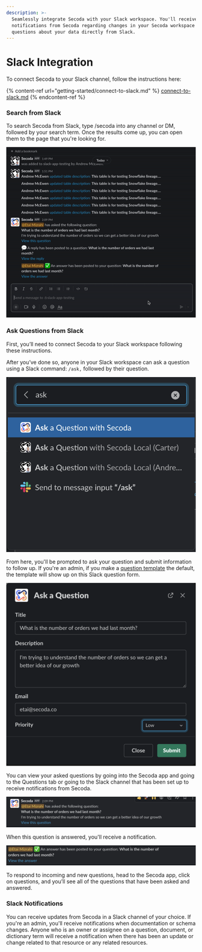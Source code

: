 ```yaml
---
description: >-
  Seamlessly integrate Secoda with your Slack workspace. You'll receive
  notifications from Secoda regarding changes in your Secoda workspace and ask
  questions about your data directly from Slack.
---
```


# Slack Integration

To connect Secoda to your Slack channel, follow the instructions here:&#x20;

{% content-ref url="getting-started/connect-to-slack.md" %}
[connect-to-slack.md](getting-started/connect-to-slack.md)
{% endcontent-ref %}

### Search from Slack

To search Secoda from Slack, type /secoda into any channel or DM, followed by your search term. Once the results come up, you can open them to the page that you're looking for.&#x20;

![](<.gitbook/assets/ezgif.com-gif-maker (4).gif>)

### Ask Questions from Slack

First, you’ll need to connect Secoda to your Slack workspace following these instructions.&#x20;

After you’ve done so, anyone in your Slack workspace can ask a question using a Slack command: `/ask,` followed by their question.&#x20;

![](<.gitbook/assets/Screen Shot 2022-04-09 at 2.08.29 PM (2).png>)

From here, you'll be prompted to ask your question and submit information to follow up. If you're an admin, if you make a [question template](features/data-requests/templates.md) the default, the template will show up on this Slack question form.

![](<.gitbook/assets/Screen Shot 2022-04-09 at 2.09.20 PM (1).png>)

You can view your asked questions by going into the Secoda app and going to the Questions tab or going to the Slack channel that has been set up to receive notifications from Secoda.&#x20;

![](<.gitbook/assets/Screen Shot 2022-04-09 at 2.09.34 PM.png>)

When this question is answered, you'll receive a notification.&#x20;

![](<.gitbook/assets/Screen Shot 2022-04-09 at 2.10.05 PM.png>)

To respond to incoming and new questions, head to the Secoda app, click on questions, and you’ll see all of the questions that have been asked and answered.

### Slack Notifications

You can receive updates from Secoda in a Slack channel of your choice. If you're an admin, you'll receive notifications when documentation or schema changes. Anyone who is an owner or assignee on a question, document, or dictionary term will receive a notification when there has been an update or change related to that resource or any related resources.&#x20;
